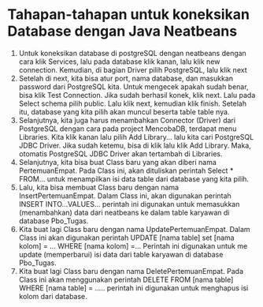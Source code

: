 # Tahapan-tahapan untuk koneksikan Database dengan Java Neatbeans 
1. Untuk koneksikan database di postgreSQL dengan neatbeans dengan cara klik Services, lalu pada database klik kanan, lalu klik new connection. Kemudian, di bagian Driver pilih PostgreSQL, lalu klik next
2. Setelah di next, kita bisa atur port, nama database, dan masukkan password dari PostgreSQL kita. Untuk mengecek apakah sudah benar, bisa klik Test Connection. Jika sudah berhasil konek, klik next. Lalu pada Select schema pilih public. Lalu klik next, kemudian klik finish. Setelah itu, database yang kita pilih akan muncul beserta table table nya.
3. Selanjutnya, kita juga harus menambahkan Connector (Driver) dari PostgreSQL dengan cara pada project MencobaDB, terdapat menu Libraries. Kita klik kanan lalu pilih Add Library… lalu kita cari PostgreSQL JDBC Driver. Jika sudah ketemu, bisa di klik lalu klik Add Library. Maka, otomatis PostgreSQL JDBC Driver akan tertambah di Libraries.
4. Selanjutnya, kita bisa buat Class baru yang akan diberi nama PertemuanEmpat. Pada Class ini, akan dituliskan perintah Select * FROM… untuk menampilkan isi data table dari database yang kita pilih.
5. Lalu, kita bisa membuat Class baru dengan nama InsertPertemuanEmpat. Dalam Class ini, akan digunakan perintah INSERT INTO…VALUES… perintah ini digunakan untuk memasukkan (menambahkan) data dari neatbeans ke dalam table karyawan di database Pbo_Tugas.
6. Kita buat lagi Class baru dengan nama UpdatePertemuanEmpat. Dalam Class ini akan digunakan perintah UPDATE [nama table] set [nama kolom] = … WHERE [nama kolom] =… Perintah ini digunakan untuk me update (memperbarui) isi data dari table karyawan di database Pbo_Tugas.
7. Kita buat lagi Class baru dengan nama DeletePertemuanEmpat. Pada Class ini akan menggunakan perintah DELETE FROM [nama table] WHERE [nama table] = ….. perintah ini digunakan untuk menghapus isi kolom dari database. 

